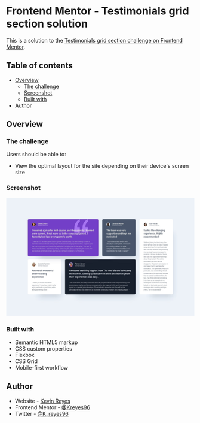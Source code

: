 # Frontend Mentor - Testimonials grid section solution

This is a solution to the [Testimonials grid section challenge on Frontend Mentor](https://www.frontendmentor.io/challenges/testimonials-grid-section-Nnw6J7Un7).

## Table of contents
  - [Overview](#overview)
    - [The challenge](#the-challenge)
    - [Screenshot](#screenshot)
    - [Built with](#built-with)
  - [Author](#author)

## Overview
### The challenge
Users should be able to:

- View the optimal layout for the site depending on their device's screen size

### Screenshot
![](./design/desktop-design.jpg)

### Built with
- Semantic HTML5 markup
- CSS custom properties
- Flexbox
- CSS Grid
- Mobile-first workflow


## Author
- Website - [Kevin Reyes](https://kevinreyes.netlify.app/)
- Frontend Mentor - [@Kreyes96](https://www.frontendmentor.io/profile/Kreyes96)
- Twitter - [@K_reyes96](https://twitter.com/K_reyes96)
